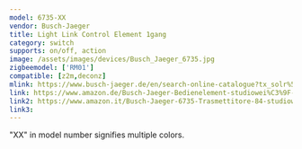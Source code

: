 ```yaml
---
model: 6735-XX
vendor: Busch-Jaeger 
title: Light Link Control Element 1gang 
category: switch
supports: on/off, action
image: /assets/images/devices/Busch_Jaeger_6735.jpg
zigbeemodel: ['RM01']
compatible: [z2m,deconz]
mlink: https://www.busch-jaeger.de/en/search-online-catalogue?tx_solr%5Bq%5D=light%5C+link+control+1gang
link: https://www.amazon.de/Busch-Jaeger-Bedienelement-studiowei%C3%9F-Funkempf%C3%A4nger-4011395189269/dp/B017KXGJDG
link2: https://www.amazon.it/Busch-Jaeger-6735-Trasmettitore-84-studioweiss-trasmettitore/dp/B017KXGRQA
link3: 
---
```

"XX" in model number signifies multiple colors.

